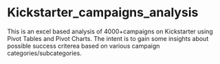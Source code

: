 # Kickstarter_campaigns_analysis
This is an excel based analysis of 4000+campaigns on Kickstarter using Pivot Tables and Pivot Charts. 
The intent is to gain some insights about possible success criterea based on various campaign categories/subcategories.
